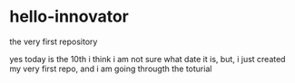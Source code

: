 # hello-innovator
the very first repository

yes today is the 10th i think i am not sure what date it is, but, i just created my very first repo, and i am going througth the toturial
